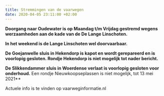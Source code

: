 ```yaml
---
title: Stremmingen van de vaarwegen
date: 2020-04-05 23:11:00 +02:00
---
```


**Doorgang naar Oudewater is op Maandag t/m Vrijdag gestremd wegens werzaamheden aan de kade van de De Lange Linschoten.**

**In het weekend is de Lange Linschoten wel doorvaarbaar.** 

**De Goejanwelle sluis in Hekendorp is kapot en wordt gerepareerd en is voorlopig gesloten. 
Rondje Hekendorp is niet mogelijk tot nader bericht.**

**De Slikkendammer sluis in Woerdense verlaat is voorlopig gesloten voor onderhoud.** Een rondje Nieuwkoopseplassen is niet mogelijk, tot 13 mei 2021**

Actuele info is te vinden op vaarweginformatie.nl


